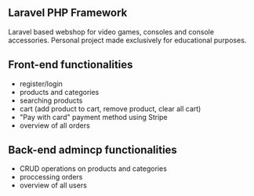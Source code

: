 ## Laravel PHP Framework

Laravel based webshop for video games, consoles and console accessories. Personal project made exclusively for educational purposes.

## Front-end functionalities
* register/login
* products and categories
* searching products
* cart (add product to cart, remove product, clear all cart)
* "Pay with card" payment method using Stripe
* overview of all orders

## Back-end admincp functionalities
* CRUD operations on products and categories
* proccessing orders
* overview of all users
